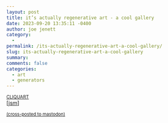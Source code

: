 ```yaml
---
layout: post
title: it’s actually regenerative art - a cool gallery
date: 2023-09-20 13:35:11 -0400
author: joe jenett
category:
  - 
permalink: /its-actually-regenerative-art-a-cool-gallery/
slug: its-actually-regenerative-art-a-cool-gallery
summary: 
comments: false
categories:
  - art
  - generators
---
```

<a title="Generative art" href="https://www.cliqu.art/"><small>CLIQUART</small></a><br>
[<a href="https://pinboard.in/u:jsm">jsm</a>]

<a href="https://brid.gy/publish/mastodon"><small>(cross-posted to mastodon)</small></a>